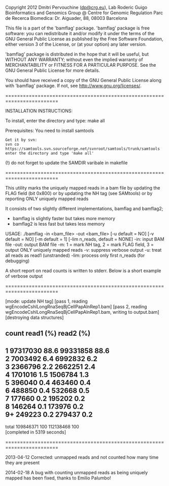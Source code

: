 Copyright 2012 Dmitri Pervouchine (dp@crg.eu), Lab Roderic Guigo
Bioinformatics and Genomics Group @ Centre for Genomic Regulation
Parc de Recerca Biomedica: Dr. Aiguader, 88, 08003 Barcelona

This file is a part of the 'bamflag' package.
'bamflag' package is free software: you can redistribute it and/or modify
it under the terms of the GNU General Public License as published by
the Free Software Foundation, either version 3 of the License, or
(at your option) any later version.

'bamflag' package is distributed in the hope that it will be useful,
but WITHOUT ANY WARRANTY; without even the implied warranty of
MERCHANTABILITY or FITNESS FOR A PARTICULAR PURPOSE.  See the
GNU General Public License for more details.

You should have received a copy of the GNU General Public License
along with 'bamflag' package.  If not, see <http://www.gnu.org/licenses/>.

========================================================================

INSTALLATION INSTRUCTIONS:

To install, enter the directory and type:
make all

Prerequisites:
	You need to install samtools

	Get it by svn:
	svn co https://samtools.svn.sourceforge.net/svnroot/samtools/trunk/samtools
	enter the directory and type 'make all'

(!)	do not forget to update the SAMDIR varibale in makefile

========================================================================

This utility marks the uniquely mapped reads in a bam file by updating the FLAG field (bit 0x800) or by updating the NH tag (see SAMtools) or by reporting ONLY uniquely mapped reads

It consists of two slightly different implementations, bamflag and bamflag2; 
  - bamflag is slightly faster but takes more memory
  - bamflag2 is less fast but takes less memory

USAGE:
./bamflag -in <bam_file> -out <bam_file> [-u default = NO] [-v default = NO] [-m <mode> default = 1] [-lim n_reads, default = NONE]
	-in:	input BAM file
	-out:	output BAM file
	-m:	1 = mark NH tag, 2 = mark FLAG field, 3 = output ONLY uniquely mapped reads
	-v:	suppress verbose output
	-u:	treat all reads as read1 (unstranded)
	-lim:	process only first n_reads (for debugging)

A short report on read counts is written to stderr. Below is a short example of verbose output

========================================================================

[mode: update NH tag]
[pass 1, reading wgEncodeCshlLongRnaSeqBjCellPapAlnRep1.bam]
[pass 2, reading wgEncodeCshlLongRnaSeqBjCellPapAlnRep1.bam, writing to output.bam]
[destroying data structures]

count   read1   (%)     read2   (%)     
 ----------------------------------------
1       97317030        88.6    99331858        88.6    
2       7003492 6.4     6992832 6.2     
3       2366796 2.2     2662251 2.4     
4       1701016 1.5     1506784 1.3     
5       396040  0.4     463460  0.4     
6       488850  0.4     532668  0.5     
7       177660  0.2     195202  0.2     
8       146264  0.1     173976  0.2     
9+      249223  0.2     279437  0.2     
 ----------------------------------------
total   109846371       100     112138468       100     
[completed in 5319 seconds]

========================================================================


2013-04-12
	Corrected: unmapped reads and not counted how many time they are present

2014-02-18
	A bug with counting unmapped reads as being uniquely mapped has been fixed, thanks to Emilio Palumbo!


